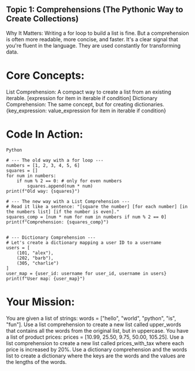 ## Topic 1: Comprehensions (The Pythonic Way to Create Collections)
Why It Matters: Writing a for loop to build a list is fine. But a comprehension is often more readable, more concise, and faster. It's a clear signal that you're fluent in the language. They are used constantly for transforming data.

# Core Concepts:

List Comprehension: A compact way to create a list from an existing iterable. [expression for item in iterable if condition]
Dictionary Comprehension: The same concept, but for creating dictionaries. {key_expression: value_expression for item in iterable if condition}

# Code In Action:
```
Python

# --- The old way with a for loop ---
numbers = [1, 2, 3, 4, 5, 6]
squares = []
for num in numbers:
    if num % 2 == 0: # only for even numbers
        squares.append(num * num)
print(f"Old way: {squares}")

# --- The new way with a List Comprehension ---
# Read it like a sentence: "[square the number] [for each number] [in the numbers list] [if the number is even]."
squares_comp = [num * num for num in numbers if num % 2 == 0]
print(f"Comprehension: {squares_comp}")


# --- Dictionary Comprehension ---
# Let's create a dictionary mapping a user ID to a username
users = [
    (101, "alex"),
    (202, "barb"),
    (305, "charlie")
]
user_map = {user_id: username for user_id, username in users}
print(f"User map: {user_map}")
```
# Your Mission:

You are given a list of strings: words = ["hello", "world", "python", "is", "fun"].
Use a list comprehension to create a new list called upper_words that contains all the words from the original list, but in uppercase.
You have a list of product prices: prices = [10.99, 25.50, 9.75, 50.00, 105.25]. Use a list comprehension to create a new list called prices_with_tax where each price is increased by 20%.
Use a dictionary comprehension and the words list to create a dictionary where the keys are the words and the values are the lengths of the words.
